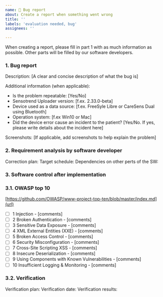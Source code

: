 ```yaml
---
name: 🐛 Bug report
about: Create a report when something went wrong
title: ''
labels: 'evaluation needed, bug'
assignees: ''

---
```


When creating a report, please fill in part 1 with as much information as possible. Other parts will be filled by our software developers.

### 1. Bug report 

Description: [A clear and concise description of what the bug is]

Additional information (when applicable):
- Is the problem repeatable: [Yes/No]
- Sensotrend Uploader version: [f.ex. 2.33.0-beta]
- Device used as a data source: [f.ex. FreeSyle Libre or CareSens Dual using Bluetooth]
- Operation system: [f.ex Win10 or Mac]
- Did the device error cause an incident to the patient? [Yes/No. If yes, please write details about the incident here]

Screenshots:
[If applicable, add screenshots to help explain the problem]

### 2. Requirement analysis by software developer 
Correction plan:
Target schedule:
Dependencies on other perts of the SW:

### 3. Software control after implementation

### 3.1. OWASP top 10
[https://github.com/OWASP/www-project-top-ten/blob/master/index.md](url)
- [ ] 1 Injection - [comments]
- [ ] 2 Broken Authentication - [comments]
- [ ] 3 Sensitive Data Exposure - [comments]
- [ ] 4 XML External Entities (XXE) - [comments]
- [ ] 5 Broken Access Control - [comments]
- [ ] 6 Security Misconfiguration - [comments]
- [ ] 7 Cross-Site Scripting XSS - [comments]
- [ ] 8 Insecure Deserialization - [comments]
- [ ] 9 Using Components with Known Vulnerabilities - [comments]
- [ ] 10 Insufficient Logging & Monitoring - [comments]

### 3.2. Verification
Verification plan:
Verification date:
Verification results:

